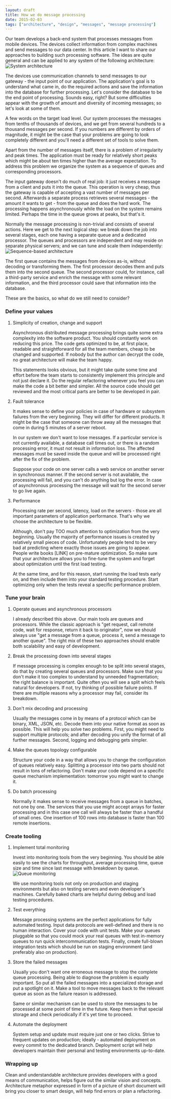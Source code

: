 ```yaml
---
layout: draft
title: How we do message processing
date: 2015-02-03
tags: ["architecture", "design", "messages", "message processing"]
---
```


Our team develops a back-end system that processes messages from mobile devices. The devices collect information from complex machines and send messages to our data center. In this article I want to share our approaches to building such processing software. The ideas are quite general and can be applied to any system of the following architecture:
![System architecture](/architecture.jpg)

The devices use communication channels to send messages to our gateway - the input point of our application. The application's goal is to understand what came in, do the required actions and save the information into the database for further processing. Let's consider the database to be the end point of processing. Sounds easy, right? But some difficulties appear with the growth of amount and diversity of incoming messages; so let's look at some of them.

A few words on the target load level. Our system processes the messages from tenths of thousands of devices, and we get from several hundreds to a thousand messages per second. If you numbers are different by orders of magnitude, it might be the case that your problems are going to look completely different and you'll need a different set of tools to solve them.

Apart from the number of messages itself, there is a problem of irregularity and peak times. The application must be ready for relatively short peaks which might be about ten times higher than the average expectation. To address this problem we organize the system as a sequence of queues and corresponding processors.

The input gateway doesn't do much of real job: it just receives a message from a client and puts it into the queue. This operation is very cheap, thus the gateway is capable of accepting a vast number of messages per second. Afterwards a separate process retrieves several messages - the amount it wants to get - from the queue and does the hard work. The processing happens asynchronously while the load on the system remains limited. Perhaps the time in the queue grows at peaks, but that's it.

Normally the message processing is non-trivial and consists of several actions. Here we get to the next logical step: we break down the job into several stages, each one having a separate queue and a dedicated processor. The queues and processors are independent and may reside on separate physical servers; and we can tune and scale them independently:
![Sequence-based architecture](/sequence.jpg)

The first queue contains the messages from devices as-is, without decoding or transforming them. The first processor decodes them and puts them into the second queue. The second processor could, for instance, call a third-party service and enrich the message with some relevant information, and the third processor could save that information into the database.

These are the basics, so what do we still need to consider?

### Define your values

1. Simplicity of creation, change and support

    Asynchronous distributed message processing brings quite some extra complexity into the software product. You should constantly work on reducing this price. The code gets optimized to be, at first place, readable and straightforward for all the team members, cheap to be changed and supported. If nobody but the author can decrypt the code, no great architecture will make the team happy.

    This statements looks obvious, but it might take quite some time and effort before the team starts to consistently implement this principle and not just declare it. Do the regular refactoring whenever you feel you can make the code a bit better and simpler. All the source code should get reviewed and the most critical parts are better to be developed in pair.

2. Fault tolerance

    It makes sense to define your policies in case of hardware or subsystem failures from the very beginning. They will differ for different products. It might be the case that someone can throw away all the messages that come in during 5 minutes of a server reboot.

    In our system we don't want to lose messages. If a particular service is not currently available, a database call times out, or there is a random processing error, it must not result in information loss. The affected messages must be saved inside the queue and will be processed right after the fix of the problem.

    Suppose your code on one server calls a web service on another server in synchronous manner. If the second server is not available, the processing will fail, and you can't do anything but log the error. In case of asynchronous processing the message will wait for the second server to go live again.

3. Performance

    Processing rate per second, latency, load on the servers - those are all important parameters of application performance. That's why we choose the architecture to be flexible.

    Although, don't pay TOO much attention to optimization from the very beginning. Usually the majority of performance issues is created by relatively small pieces of code. Unfortunately people tend to be very bad at predicting where exactly those issues are going to appear. People write books [LINK] on pre-mature optimization. So make sure that your architecture allows you to fine-tune the system and forget about optimization until the first load testing.

    At the same time, and for this reason, start running the load tests early on, and then include them into your standard testing procedure. Start optimizing only when the tests reveal a specific performance problem.

### Tune your brain

1. Operate queues and asynchronous processors

    I already described this above. Our main tools are queues and processors. While the classic approach is "get request, call remote code, wait for response, return it back to originator", now we should always use "get a message from a queue, process it, send a message to another queue". The right mix of these two approaches should enable both scalability and easy of development.

2. Break the processing down into several stages

    If message processing is complex enough to be split into several stages, do that by creating several queues and processors. Make sure that you don't make it too complex to understand by unneeded fragmentation; the right balance is important. Quite often you will see a split which feels natural for developers. If not, try thinking of possible failure points. If there are multiple reasons why a processor may fail, consider its breakdown.

3. Don't mix decoding and processing

    Usually the messages come in by means of a protocol which can be binary, XML, JSON, etc. Decode them into your native format as soon as possible. This will help you solve two problems. First, you might need to support multiple protocols; and after decoding you unify the format of all further messages. Second, logging and debugging gets simpler.

4. Make the queues topology configurable

    Structure your code in a way that allows you to change the configuration of queues relatively easy. Splitting a processor into two parts should not result in tons of refactoring. Don't make your code depend on a specific queue mechanism implementation: tomorrow you might want to change it.

5. Do batch processing

    Normally it makes sense to receive messages from a queue in batches, not one by one. The services that you use might accept arrays for faster processing and in this case one call will always be faster than a handful of small ones. One insertion of 100 rows into database is faster than 100 remote insertions.

### Create tooling

1. Implement total monitoring

    Invest into monitoring tools from the very beginning. You should be able easily to see the charts for throughput, average processing time, queue size and time since last message with breakdown by queue.
![Queue monitoring](/monitoring.jpg)

    We use monitoring tools not only on production and staging environments but also on testing servers and even developer's machines. Carefully baked charts are helpful during debug and load testing procedures.

2. Test everything

    Message processing systems are the perfect applications for fully automated testing. Input data protocols are well-defined and there is no human interaction. Cover your code with unit tests. Make your queues pluggable so that you could mock your real queues with test in-memory queues to run quick intercommunication tests. Finally, create full-blown integration tests which should be run on staging environment (and preferably also on production).

3. Store the failed messages

    Usually you don't want one erroneous message to stop the complete queue processing. Being able to diagnose the problem is equally important. So put all the failed messages into a specialized storage and put a spotlight on it. Make a tool to move messages back to the relevant queue as soon as the failure reason is addressed.

    Same or similar mechanism can be used to store the messages to be processed at some point of time in the future. Keep them in that special storage and check periodically if it's yet time to proceed.

4. Automate the deployment

    System setup and update must require just one or two clicks. Strive to frequent updates on production; ideally - automated deployment on every commit to the dedicated branch. Deployment script will help developers maintain their personal and testing environments up-to-date.

### Wrapping up

Clean and understandable architecture provides developers with a good means of communication, helps figure out the similar vision and concepts. Architecture metaphor expressed in form of a picture of short document will bring you closer to smart design, will help find errors or plan a refactoring.